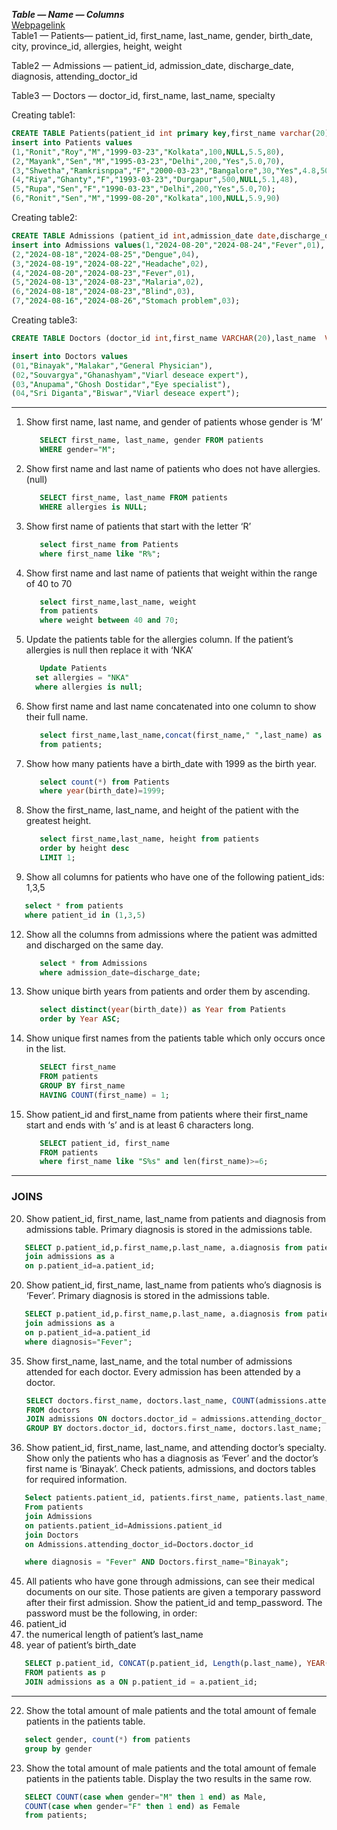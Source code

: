 ***Table — Name — Columns*** <br>
[Webpagelink](https://vaibhavkpatel.medium.com/sql-preparation-for-interviews-6b5b6bfec002) <br>
Table1 — Patients— patient_id, first_name, last_name, gender, birth_date, city, province_id, allergies, height, weight

Table2 — Admissions — patient_id, admission_date, discharge_date, diagnosis, attending_doctor_id

Table3 — Doctors — doctor_id, first_name, last_name, specialty

Creating table1:
```sql
CREATE TABLE Patients(patient_id int primary key,first_name varchar(20),last_name  varchar(20),gender char,birth_date date,city varchar(20),province_id int,allergies varchar(20),height float,weight float)
insert into Patients values
(1,"Ronit","Roy","M","1999-03-23","Kolkata",100,NULL,5.5,80),
(2,"Mayank","Sen","M","1995-03-23","Delhi",200,"Yes",5.0,70),
(3,"Shwetha","Ramkrisnppa","F","2000-03-23","Bangalore",30,"Yes",4.8,50),
(4,"Riya","Ghanty","F","1993-03-23","Durgapur",500,NULL,5.1,48),
(5,"Rupa","Sen","F","1990-03-23","Delhi",200,"Yes",5.0,70);
(6,"Ronit","Sen","M","1999-08-20","Kolkata",100,NULL,5.9,90)
```
Creating table2:
```sql
CREATE TABLE Admissions (patient_id int,admission_date date,discharge_date date, diagnosis varchar(20),attending_doctor_id int);
insert into Admissions values(1,"2024-08-20","2024-08-24","Fever",01),
(2,"2024-08-18","2024-08-25","Dengue",04),
(3,"2024-08-19","2024-08-22","Headache",02),
(4,"2024-08-20","2024-08-23","Fever",01),
(5,"2024-08-13","2024-08-23","Malaria",02),
(6,"2024-08-18","2024-08-23","Blind",03),
(7,"2024-08-16","2024-08-26","Stomach problem",03);
```
Creating table3:
```sql
CREATE TABLE Doctors (doctor_id int,first_name VARCHAR(20),last_name  VARCHAR(20),specialty   VARCHAR(20));

insert into Doctors values
(01,"Binayak","Malakar","General Physician"),
(02,"Souvargya","Ghanashyam","Viarl deseace expert"),
(03,"Anupama","Ghosh Dostidar","Eye specialist"),
(04,"Sri Diganta","Biswar","Viarl deseace expert");
```
-----------------------------------
1. Show first name, last name, and gender of patients whose gender is ‘M’
   ```sql
      SELECT first_name, last_name, gender FROM patients 
      WHERE gender="M";
   ```
2. Show first name and last name of patients who does not have allergies. (null)
   ```sql
      SELECT first_name, last_name FROM patients
      WHERE allergies is NULL;
   ```
3. Show first name of patients that start with the letter ‘R’
   ```sql
      select first_name from Patients
      where first_name like "R%";
   ```
4. Show first name and last name of patients that weight within the range of 40 to 70
   ```sql
      select first_name,last_name, weight
      from patients 
      where weight between 40 and 70;
   ```
5. Update the patients table for the allergies column. If the patient’s allergies is null then replace it with ‘NKA’
   ```sql
      Update Patients
     set allergies = "NKA"
     where allergies is null;
   ```
6. Show first name and last name concatenated into one column to show their full name.
   ```sql
      select first_name,last_name,concat(first_name," ",last_name) as full_name
      from patients;
   ```
8. Show how many patients have a birth_date with 1999 as the birth year.
   ```sql
      select count(*) from Patients
      where year(birth_date)=1999;
   ```
9. Show the first_name, last_name, and height of the patient with the greatest height.
    ```sql
       select first_name,last_name, height from patients 
       order by height desc
       LIMIT 1;
    ```
10. Show all columns for patients who have one of the following patient_ids:
1,3,5
   ```sql
      select * from patients
      where patient_id in (1,3,5)
   ```
12. Show all the columns from admissions where the patient was admitted and discharged on the same day.
    ```sql
       select * from Admissions
       where admission_date=discharge_date;
    ```
17. Show unique birth years from patients and order them by ascending.
    ```sql
       select distinct(year(birth_date)) as Year from Patients
       order by Year ASC;
    ```
18. Show unique first names from the patients table which only occurs once in the list.
    ```sql
       SELECT first_name
       FROM patients
       GROUP BY first_name
       HAVING COUNT(first_name) = 1;
    ```
19. Show patient_id and first_name from patients where their first_name start and ends with ‘s’ and is at least 6 characters long.
    ```sql
       SELECT patient_id, first_name
       FROM patients
       where first_name like "S%s" and len(first_name)>=6;
    ```
--------------
### JOINS

20. Show patient_id, first_name, last_name from patients and diagnosis from admissions table. Primary diagnosis is stored in the admissions table.
```sql
   SELECT p.patient_id,p.first_name,p.last_name, a.diagnosis from patients as p
   join admissions as a
   on p.patient_id=a.patient_id;
```
20. Show patient_id, first_name, last_name from patients who’s diagnosis is ‘Fever’. Primary diagnosis is stored in the admissions table.
```sql
   SELECT p.patient_id,p.first_name,p.last_name, a.diagnosis from patients as p
   join admissions as a
   on p.patient_id=a.patient_id
   where diagnosis="Fever";
```
35. Show first_name, last_name, and the total number of admissions attended for each doctor. Every admission has been attended by a doctor.
    ```sql
    SELECT doctors.first_name, doctors.last_name, COUNT(admissions.attending_doctor_id) AS admission_count
    FROM doctors
    JOIN admissions ON doctors.doctor_id = admissions.attending_doctor_id
    GROUP BY doctors.doctor_id, doctors.first_name, doctors.last_name;
    ```
44. Show patient_id, first_name, last_name, and attending doctor’s specialty. Show only the patients who has a diagnosis as ‘Fever’ and the doctor’s first name is ‘Binayak’. Check patients, admissions, and doctors tables for required information.
```sql
   Select patients.patient_id, patients.first_name, patients.last_name, Doctors.specialty
   From patients
   join Admissions
   on patients.patient_id=Admissions.patient_id
   join Doctors
   on Admissions.attending_doctor_id=Doctors.doctor_id

   where diagnosis = "Fever" AND Doctors.first_name="Binayak";
```
45. All patients who have gone through admissions, can see their medical documents on our site. Those patients are given a temporary password after their first admission. Show the patient_id and temp_password. The password must be the following, in order:
1. patient_id
2. the numerical length of patient’s last_name
3. year of patient’s birth_date
```sql
   SELECT p.patient_id, CONCAT(p.patient_id, Length(p.last_name), YEAR(p.birth_date)) AS temp_password
   FROM patients as p
   JOIN admissions as a ON p.patient_id = a.patient_id;
```
------------------------------
22. Show the total amount of male patients and the total amount of female patients in the patients table.
```sql
   select gender, count(*) from patients
   group by gender
```
23. Show the total amount of male patients and the total amount of female patients in the patients table.
    Display the two results in the same row.
```sql
   SELECT COUNT(case when gender="M" then 1 end) as Male,
   COUNT(case when gender="F" then 1 end) as Female
   from patients;
```











